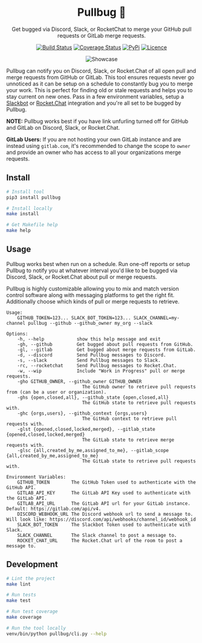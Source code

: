 <div align="center">

# Pullbug 🐛 

Get bugged via Discord, Slack, or RocketChat to merge your GitHub pull requests or GitLab merge requests.

[![Build Status](https://github.com/Justintime50/pullbug/workflows/build/badge.svg)](https://github.com/Justintime50/pullbug/actions)
[![Coverage Status](https://coveralls.io/repos/github/Justintime50/pullbug/badge.svg?branch=main)](https://coveralls.io/github/Justintime50/pullbug?branch=main)
[![PyPi](https://img.shields.io/pypi/v/pullbug)](https://pypi.org/project/pullbug)
[![Licence](https://img.shields.io/github/license/justintime50/pullbug)](LICENSE)

<img src="assets/showcase.png" alt="Showcase">

</div>

Pullbug can notify you on Discord, Slack, or Rocket.Chat of all open pull and merge requests from GitHub or GitLab. This tool ensures requests never go unnoticed as it can be setup on a schedule to constantly bug you to merge your work. This is perfect for finding old or stale requests and helps you to stay current on new ones. Pass in a few environment variables, setup a [Slackbot](https://slack.com/help/articles/115005265703-Create-a-bot-for-your-workspace) or [Rocket.Chat](https://rocket.chat/docs/developer-guides/rest-api/integration/create/) integration and you're all set to be bugged by Pullbug.

**NOTE:** Pullbug works best if you have link unfurling turned off for GitHub and GitLab on Discord, Slack, or Rocket.Chat.

**GitLab Users:** If you are not hosting your own GitLab instance and are instead using `gitlab.com`, it's recommended to change the scope to `owner` and provide an owner who has access to all your organizations merge requests.

## Install

```bash
# Install tool
pip3 install pullbug

# Install locally
make install

# Get Makefile help
make help
```

## Usage

Pullbug works best when run on a schedule. Run one-off reports or setup Pullbug to notify you at whatever interval you'd like to be bugged via Discord, Slack, or Rocket.Chat about pull or merge requests.

Pullbug is highly customizable allowing you to mix and match version control software along with messaging platforms to get the right fit. Additionally choose which kinds of pull or merge requests to retrieve.

```
Usage:
    GITHUB_TOKEN=123... SLACK_BOT_TOKEN=123... SLACK_CHANNEL=my-channel pullbug --github --github_owner my_org --slack

Options:
    -h, --help            show this help message and exit
    -gh, --github         Get bugged about pull requests from GitHub.
    -gl, --gitlab         Get bugged about merge requests from GitLab.
    -d, --discord         Send Pullbug messages to Discord.
    -s, --slack           Send Pullbug messages to Slack.
    -rc, --rocketchat     Send Pullbug messages to Rocket.Chat.
    -w, --wip             Include "Work in Progress" pull or merge requests.
    -gho GITHUB_OWNER, --github_owner GITHUB_OWNER
                            The GitHub owner to retrieve pull requests from (can be a user or organization).
    -ghs {open,closed,all}, --github_state {open,closed,all}
                            The GitHub state to retrieve pull requests with.
    -ghc {orgs,users}, --github_context {orgs,users}
                            The GitHub context to retrieve pull requests with.
    -glst {opened,closed,locked,merged}, --gitlab_state {opened,closed,locked,merged}
                            The GitLab state to retrieve merge requests with.
    -glsc {all,created_by_me,assigned_to_me}, --gitlab_scope {all,created_by_me,assigned_to_me}
                            The GitLab state to retrieve pull requests with.

Environment Variables:
    GITHUB_TOKEN        The GitHub Token used to authenticate with the GitHub API.
    GITLAB_API_KEY      The GitLab API Key used to authenticate with the GitLab API.
    GITLAB_API_URL      The GitLab API url for your GitLab instance. Default: https://gitlab.com/api/v4.
    DISCORD_WEBHOOK_URL The Discord webhook url to send a message to. Will look like: https://discord.com/api/webhooks/channel_id/webhook_id
    SLACK_BOT_TOKEN     The Slackbot Token used to authenticate with Slack.
    SLACK_CHANNEL       The Slack channel to post a message to.
    ROCKET_CHAT_URL     The Rocket.Chat url of the room to post a message to.
```

## Development

```bash
# Lint the project
make lint

# Run tests
make test

# Run test coverage
make coverage

# Run the tool locally
venv/bin/python pullbug/cli.py --help
```
